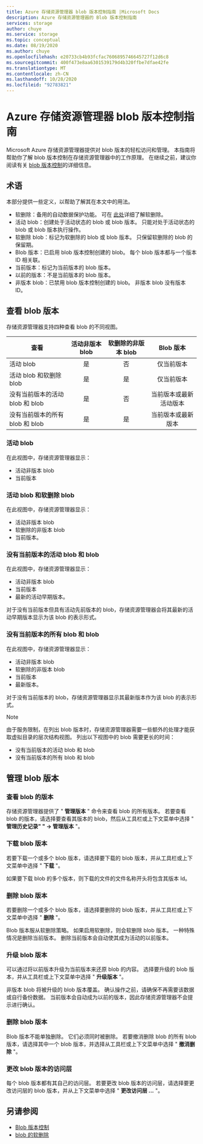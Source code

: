 ```yaml
---
title: Azure 存储资源管理器 blob 版本控制指南 |Microsoft Docs
description: Azure 存储资源管理器的 Blob 版本控制指南
services: storage
author: chuye
ms.service: storage
ms.topic: conceptual
ms.date: 08/19/2020
ms.author: chuye
ms.openlocfilehash: e20733cb4b93fcfac7606895746645727f12d6c8
ms.sourcegitcommit: 400f473e8aa6301539179d4b320ffbe7dfae42fe
ms.translationtype: MT
ms.contentlocale: zh-CN
ms.lasthandoff: 10/28/2020
ms.locfileid: "92783821"
---
```

# <a name="azure-storage-explorer-blob-versioning-guide"></a>Azure 存储资源管理器 blob 版本控制指南

Microsoft Azure 存储资源管理器提供对 blob 版本的轻松访问和管理。 本指南将帮助你了解 blob 版本控制在存储资源管理器中的工作原理。 在继续之前，建议你阅读有关 [blob 版本控制](../blobs/versioning-overview.md)的详细信息。

## <a name="terminology"></a>术语

本部分提供一些定义，以帮助了解其在本文中的用法。

- 软删除：备用的自动数据保护功能。 可在 [此处](../blobs/soft-delete-blob-overview.md)详细了解软删除。
- 活动 blob：创建处于活动状态的 blob 或 blob 版本。 只能对处于活动状态的 blob 或 blob 版本执行操作。
- 软删除 blob：标记为软删除的 blob 或 blob 版本。 只保留软删除的 blob 的保留期。
- Blob 版本：已启用 blob 版本控制创建的 blob。 每个 blob 版本都与一个版本 ID 相关联。
- 当前版本：标记为当前版本的 blob 版本。
- 以前的版本：不是当前版本的 blob 版本。
- 非版本 blob：已禁用 blob 版本控制创建的 blob。 非版本 blob 没有版本 ID。

## <a name="view-blob-versions"></a>查看 blob 版本

存储资源管理器支持四种查看 blob 的不同视图。

| 查看 | 活动非版本 blob | 软删除的非版本 blob | Blob 版本 |
| ---- | :----------: | :-----------: | :------------------: |
| 活动 blob | 是 | 否 | 仅当前版本 |
| 活动 blob 和软删除 blob | 是 | 是 | 仅当前版本 |
| 没有当前版本的活动 blob 和 blob | 是 | 否 | 当前版本或最新活动版本 |
| 没有当前版本的所有 blob 和 blob | 是 | 是 | 当前版本或最新版本 |

### <a name="active-blobs"></a>活动 blob

在此视图中，存储资源管理器显示：

- 活动非版本 blob
- 当前版本

### <a name="active-blobs-and-soft-deleted-blobs"></a>活动 blob 和软删除 blob

在此视图中，存储资源管理器显示：

- 活动非版本 blob
- 软删除的非版本 blob
- 当前版本。

### <a name="active-blobs-and-blobs-without-current-version"></a>没有当前版本的活动 blob 和 blob

在此视图中，存储资源管理器显示：

- 活动非版本 blob
- 当前版本
- 最新的活动早期版本。 

对于没有当前版本但具有活动先前版本的 blob，存储资源管理器会将其最新的活动早期版本显示为该 blob 的表示形式。

### <a name="all-blobs-and-blobs-without-current-version"></a>没有当前版本的所有 blob 和 blob

在此视图中，存储资源管理器显示：

- 活动非版本 blob
- 软删除的非版本 blob
- 当前版本
- 最新版本。 

对于没有当前版本的 blob，存储资源管理器显示其最新版本作为该 blob 的表示形式。

> [!Note]
> 由于服务限制，在列出 blob 版本时，存储资源管理器需要一些额外的处理才能获取虚拟目录的层次结构视图。 列出以下视图中的 blob 需要更长的时间：
> 
> - 没有当前版本的活动 blob 和 blob
> - 没有当前版本的所有 blob 和 blob

## <a name="manage-blob-versions"></a>管理 blob 版本

### <a name="view-versions-of-a-blob"></a>查看 blob 的版本

存储资源管理器提供了 " **管理版本** " 命令来查看 blob 的所有版本。 若要查看 blob 的版本，请选择要查看其版本的 blob，然后从工具栏或上下文菜单中选择 " **管理历史记录" " &rarr; 管理版本** "。

### <a name="download-blob-versions"></a>下载 blob 版本

若要下载一个或多个 blob 版本，请选择要下载的 blob 版本，并从工具栏或上下文菜单中选择 " **下载** "。

如果要下载 blob 的多个版本，则下载的文件的文件名称开头将包含其版本 Id。

### <a name="delete-blob-versions"></a>删除 blob 版本

若要删除一个或多个 blob 版本，请选择要删除的 blob 版本，并从工具栏或上下文菜单中选择 " **删除** "。

Blob 版本服从软删除策略。 如果启用软删除，则会软删除 blob 版本。 一种特殊情况是删除当前版本。 删除当前版本会自动使其成为活动的以前版本。

### <a name="promote-blob-version"></a>升级 blob 版本

可以通过将以前版本升级为当前版本来还原 blob 的内容。 选择要升级的 blob 版本，并从工具栏或上下文菜单中选择 " **升级版本** "。

非版本 blob 将被升级的 blob 版本覆盖。 确认操作之前，请确保不再需要该数据或自行备份数据。 当前版本会自动成为以前的版本，因此存储资源管理器不会提示进行确认。

### <a name="undelete-blob-version"></a>删除 blob 版本

Blob 版本不能单独删除。 它们必须同时被删除。 若要撤消删除 blob 的所有 blob 版本，请选择其中一个 blob 版本，并选择从工具栏或上下文菜单中选择 " **撤消删除** "。

### <a name="change-access-tier-of-blob-versions"></a>更改 blob 版本的访问层

每个 blob 版本都有其自己的访问层。 若要更改 blob 版本的访问层，请选择要更改访问层的 blob 版本，并从上下文菜单中选择 " **更改访问层 ...** "。

## <a name="see-also"></a>另请参阅

* [Blob 版本控制](../blobs/versioning-overview.md)
* [blob 的软删除](../blobs/soft-delete-blob-overview.md)